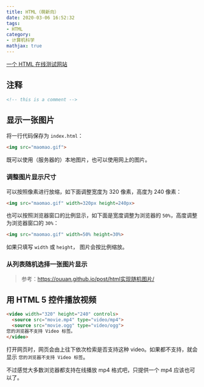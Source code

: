 ```yaml
---
title: HTML（萌新向）
date: 2020-03-06 16:52:32
tags:
- HTML
category:
- 计算机科学
mathjax: true
---
```


[一个 HTML 在线测试网站](https://www.w3school.com.cn/tiy/t.asp)

## 注释

```html
<!-- this is a comment -->
```

## 显示一张图片

将一行代码保存为 `index.html`：

```html
<img src="maomao.gif">
```

既可以使用（服务器的）本地图片，也可以使用网上的图片。

### 调整图片显示尺寸

可以按照像素进行放缩，如下面调整宽度为 320 像素，高度为 240 像素：

```html
<img src="maomao.gif" width=320px height=240px>
```

也可以按照浏览器窗口的比例显示，如下面是宽度调整为浏览器的 `50%`，高度调整为浏览器窗口的 `30%`：

```html
<img src="maomao.gif" width=50% height=30%>
```

如果只填写 `width` 或 `height`， 图片会按比例缩放。

### 从列表随机选择一张图片显示

> 参考：https://ouuan.github.io/post/html实现随机图片/

## 用 HTML 5 控件播放视频

```html
<video width="320" height="240" controls>
  <source src="movie.mp4" type="video/mp4">
  <source src="movie.ogg" type="video/ogg">
您的浏览器不支持 Video 标签。
</video>
```

打开网页时，网页会由上往下依次检索是否支持这种 video。如果都不支持，就会显示 `您的浏览器不支持 Video 标签`。

不过感觉大多数浏览器都支持在线播放 mp4 格式吧，只提供一个 mp4 应该也可以了。
